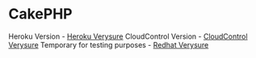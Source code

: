 CakePHP
=======

Heroku Version - [Heroku Verysure](http://verysure-v1.herokuapp.com/) CloudControl Version - [CloudControl Verysure](http://verysurev2.cloudcontrolapp.com/)
Temporary for testing purposes - [Redhat Verysure](http://verysure-anchit.rhcloud.com/)